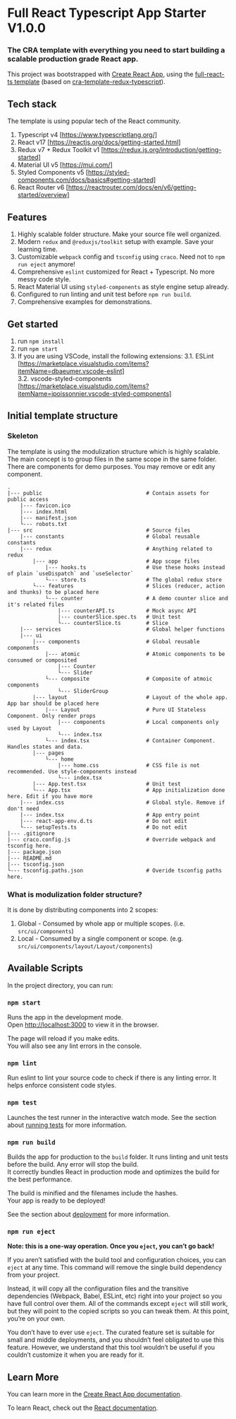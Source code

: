 # Full React Typescript App Starter V1.0.0
### The CRA template with everything you need to start building a scalable production grade React app.
This project was bootstrapped with [Create React App](https://github.com/facebook/create-react-app), using the [full-react-ts template](https://github.com/lauyilouis/cra-template-full-react-ts) (based on [cra-template-redux-typescript](https://github.com/reduxjs/cra-template-redux-typescript)).

## Tech stack
The template is using popular tech of the React community.
1. Typescript v4 [https://www.typescriptlang.org/]
2. React v17  [https://reactjs.org/docs/getting-started.html]
3. Redux v7 + Redux Toolkit v1 [https://redux.js.org/introduction/getting-started]
4. Material UI v5 [https://mui.com/]
5. Styled Components v5 [https://styled-components.com/docs/basics#getting-started]
5. React Router v6 [https://reactrouter.com/docs/en/v6/getting-started/overview]

## Features

1. Highly scalable folder structure. Make your source file well organized.
2. Modern `redux` and `@reduxjs/toolkit` setup with example. Save your learning time.
3. Customizable `webpack` config and `tsconfig` using `craco`. Need not to `npm run eject` anymore!
4. Comprehensive `eslint` customized for React + Typescript. No more messy code style.
5. React Material UI using `styled-components` as style engine setup already.
6. Configured to run linting and unit test before `npm run build`.
7. Comprehensive examples for demonstrations.

## Get started

1. run `npm install`
2. run `npm start`
3. If you are using VSCode, install the following extensions:
3.1. ESLint [https://marketplace.visualstudio.com/items?itemName=dbaeumer.vscode-eslint]  
3.2. vscode-styled-components [https://marketplace.visualstudio.com/items?itemName=jpoissonnier.vscode-styled-components]

## Initial template structure
### Skeleton
The template is using the modulization structure which is highly scalable. The main concept is to group files in the same scope in the same folder.  
There are components for demo purposes. You may remove or edit any component.
```
.
|--- public                                 # Contain assets for public access
    |--- favicon.ico
    |--- index.html
    |--- manifest.json
    └--- robots.txt
|--- src                                    # Source files
    |--- constants                          # Global reusable constants
    |--- redux                              # Anything related to redux
        |--- app                            # App scope files
            |--- hooks.ts                   # Use these hooks instead of plain `useDispatch` and `useSelector`
            └--- store.ts                   # The global redux store
        └--- features                       # Slices (reducer, action and thunks) to be placed here
            └--- counter                    # A demo counter slice and it's related files
                |--- counterAPI.ts          # Mock async API
                |--- counterSlice.spec.ts   # Unit test
                └--- counterSlice.ts        # Slice
    |--- services                           # Global helper functions
    |--- ui
        |--- components                     # Global reusable components
            |--- atomic                     # Atomic components to be consumed or composited
                |--- Counter
                └--- Slider
            └--- composite                  # Composite of atmoic components
                └--- SliderGroup 
        |--- layout                         # Layout of the whole app. App bar should be placed here
            |--- Layout                     # Pure UI Stateless Component. Only render props
                |--- components             # Local components only used by Layout
                └--- index.tsx 
            └--- index.tsx                  # Container Component. Handles states and data.
        |--- pages
            └--- home
                |--- home.css               # CSS file is not recommended. Use style-components instead
                └--- index.tsx
        |--- App.test.tsx                   # Unit test
        └--- App.tsx                        # App initialization done here. Edit if you have more
    |--- index.css                          # Global style. Remove if don't need
    |--- index.tsx                          # App entry point
    |--- react-app-env.d.ts                 # Do not edit
    └--- setupTests.ts                      # Do not edit
|--- .gitignore                    
|--- craco.config.js                        # Override webpack and tsconfig here.
|--- package.json
|--- README.md
|--- tsconfig.json
└--- tsconfig.paths.json                    # Overide tsconfig paths here.
```

### What is modulization folder structure?

It is done by distributing components into 2 scopes:
1. Global - Consumed by whole app or multiple scopes. (i.e. `src/ui/components`)
2. Local - Consumed by a single component or scope. (e.g. `src/ui/components/layout/Layout/components`)

## Available Scripts

In the project directory, you can run:

### `npm start`

Runs the app in the development mode.  
Open [http://localhost:3000](http://localhost:3000) to view it in the browser.  

The page will reload if you make edits.  
You will also see any lint errors in the console.  

### `npm lint`

Run eslint to lint your source code to check if there is any linting error. It helps enforce consistent code styles.

### `npm test`

Launches the test runner in the interactive watch mode.
See the section about [running tests](https://facebook.github.io/create-react-app/docs/running-tests) for more information.

### `npm run build`

Builds the app for production to the `build` folder. It runs linting and unit tests before the build. Any error will stop the build.  
It correctly bundles React in production mode and optimizes the build for the best performance.

The build is minified and the filenames include the hashes.  
Your app is ready to be deployed!

See the section about [deployment](https://facebook.github.io/create-react-app/docs/deployment) for more information.

### `npm run eject`

**Note: this is a one-way operation. Once you `eject`, you can’t go back!**

If you aren’t satisfied with the build tool and configuration choices, you can `eject` at any time. This command will remove the single build dependency from your project.

Instead, it will copy all the configuration files and the transitive dependencies (Webpack, Babel, ESLint, etc) right into your project so you have full control over them. All of the commands except `eject` will still work, but they will point to the copied scripts so you can tweak them. At this point, you’re on your own.

You don’t have to ever use `eject`. The curated feature set is suitable for small and middle deployments, and you shouldn’t feel obligated to use this feature. However, we understand that this tool wouldn’t be useful if you couldn’t customize it when you are ready for it.

## Learn More

You can learn more in the [Create React App documentation](https://facebook.github.io/create-react-app/docs/getting-started).

To learn React, check out the [React documentation](https://reactjs.org/).
